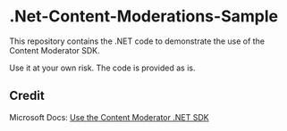 # .Net-Content-Moderations-Sample

This repository contains the .NET code to demonstrate the use of the Content Moderator SDK.


Use it at your own risk. The code is provided as is.

## Credit
Microsoft Docs: [Use the Content Moderator .NET SDK](https://learn.microsoft.com/en-us/azure/ai-services/content-moderator/image-lists-quickstart-dotnet)
